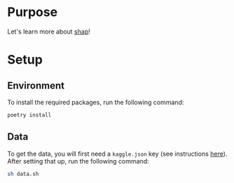 # Purpose
Let's learn more about [shap](https://shap.readthedocs.io/)!

# Setup

## Environment
To install the required packages, run the following command:
```bash
poetry install
```

## Data
To get the data, you will first need a `kaggle.json` key (see instructions [here](https://www.kaggle.com/docs/api)). After setting that up, run the following command:
```bash
sh data.sh
```